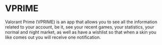 
# VPRIME

Valorant Prime (VPRIME) is an app that allows you to see all the information related to your account, be it, see your recent games, your statistics, your normal and night market, as well as have a wishlist so that when a skin you like comes out you will receive one notification.

